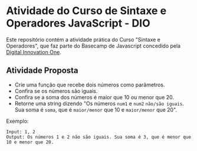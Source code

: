 # Atividade do Curso de **Sintaxe e Operadores** JavaScript - DIO

Este repositório contém a atividade prática do Curso "Sintaxe e Operadores", que faz parte do Basecamp de Javascript concedido pela [Digital Innovation One](https://digitalinnovation.one/).

## Atividade Proposta

- Crie uma função que recebe dois números como parâmetros.
- Confira se os números são iguais.
- Confira se a soma dos números é maior que 10 ou menor que 20.
- Retorne uma string dizendo "Os números `num1` e `num2` `não/são iguais`. Sua soma é `soma`, que é `maior/menor` que 10 e `maior/menor` que 20".

Exemplo:

```
Input: 1, 2
Output: Os números 1 e 2 não são iguais. Sua soma é 3, que é menor que 10 e menor que 20.
```
